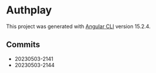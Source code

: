 # Authplay

This project was generated with [Angular CLI](https://github.com/angular/angular-cli) version 15.2.4.

## Commits

- 20230503-2141
- 20230503-2144
